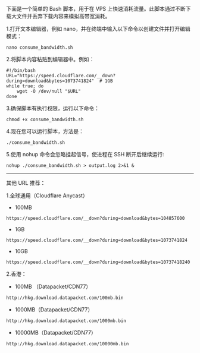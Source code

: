 下面是一个简单的 Bash 脚本，用于在 VPS 上快速消耗流量。此脚本通过不断下载大文件并丢弃下载内容来模拟高带宽消耗。

1.打开文本编辑器，例如 nano，并在终端中输入以下命令以创建文件并打开编辑模式：
````
nano consume_bandwidth.sh
````

2.将脚本内容粘贴到编辑器中。例如：
````
#!/bin/bash
URL="https://speed.cloudflare.com/__down?during=download&bytes=1073741824"  # 1GB
while true; do
    wget -O /dev/null "$URL"
done
````

3.确保脚本有执行权限，运行以下命令：
````
chmod +x consume_bandwidth.sh
````

4.现在您可以运行脚本，方法是：
````
./consume_bandwidth.sh
````

5.使用 nohup 命令会忽略挂起信号，使进程在 SSH 断开后继续运行:
````
nohup ./consume_bandwidth.sh > output.log 2>&1 &
````

------------------------------------------------------------------------------------------

其他 URL 推荐：

1.全球通用（Cloudflare Anycast）

- 100MB
````
https://speed.cloudflare.com/__down?during=download&bytes=104857600
````

- 1GB
````
https://speed.cloudflare.com/__down?during=download&bytes=1073741824
````

- 10GB
````
https://speed.cloudflare.com/__down?during=download&bytes=10737418240
````

2.香港：

- 100MB （Datapacket/CDN77）
````
http://hkg.download.datapacket.com/100mb.bin
````

- 1000MB（Datapacket/CDN77）
````
http://hkg.download.datapacket.com/1000mb.bin
````

- 10000MB（Datapacket/CDN77）
````
http://hkg.download.datapacket.com/10000mb.bin
````

